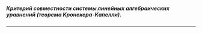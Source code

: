 ##### Критерий совместности системы линейных алгебраических уравнений (теорема Кронекера-Капелли).
---
